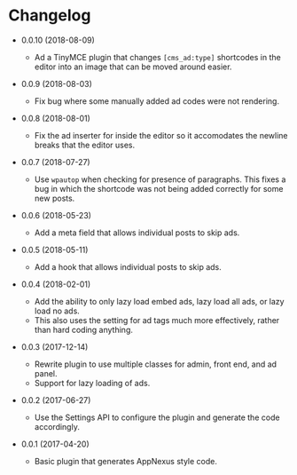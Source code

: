 Changelog
=========

* 0.0.10 (2018-08-09)

	* Ad a TinyMCE plugin that changes `[cms_ad:type]` shortcodes in the editor into an image that can be moved around easier.

* 0.0.9 (2018-08-03)

	* Fix bug where some manually added ad codes were not rendering.

* 0.0.8 (2018-08-01)

	* Fix the ad inserter for inside the editor so it accomodates the newline breaks that the editor uses.

* 0.0.7 (2018-07-27)

	* Use `wpautop` when checking for presence of paragraphs. This fixes a bug in which the shortcode was not being added correctly for some new posts.

* 0.0.6 (2018-05-23)

	* Add a meta field that allows individual posts to skip ads.

* 0.0.5 (2018-05-11)

	* Add a hook that allows individual posts to skip ads.

* 0.0.4 (2018-02-01)

	* Add the ability to only lazy load embed ads, lazy load all ads, or lazy load no ads.
	* This also uses the setting for ad tags much more effectively, rather than hard coding anything.

* 0.0.3 (2017-12-14)

	* Rewrite plugin to use multiple classes for admin, front end, and ad panel.
	* Support for lazy loading of ads.

* 0.0.2 (2017-06-27)

	* Use the Settings API to configure the plugin and generate the code accordingly.

* 0.0.1 (2017-04-20)

	* Basic plugin that generates AppNexus style code.
